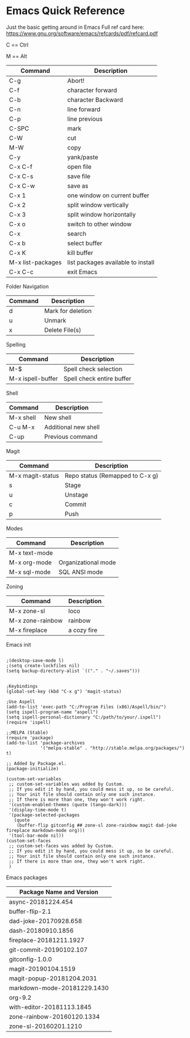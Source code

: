 
# Emacs Quick Reference

Just the basic getting around in Emacs
Full ref card here:
https://www.gnu.org/software/emacs/refcards/pdf/refcard.pdf

C == Ctrl

M == Alt

| Command | Description |
|---------|-------------|
| C-g | Abort!|
| C-f | character forward |
| C-b | character Backward |
| C-n | line forward |
| C-p | line previous |
| C-SPC | mark |
| C-W | cut |
| M-W | copy |
| C-y | yank/paste |
| C-x C-f | open file |
| C-x C-s | save file |
| C-x C-w | save as |
| C-x 1 | one window on current buffer |
| C-x 2 | split window vertically |
| C-x 3 | split window horizontally |
| C-x o | switch to other window |
| C-x | search |
| C-x b | select buffer |
| C-x K | kill buffer |
| M-x list-packages | list packages available to install |
| C-x C-c | exit Emacs |

Folder Navigation

| Command | Description |
|---------|-------------|
| d | Mark for deletion |
| u | Unmark | 
| x | Delete File(s) |

Spelling

| Command | Description |
|---------|-------------|
| M-$ | Spell check selection |
| M-x ispell-buffer | Spell check entire buffer |

Shell

| Command | Description |
|---------|-------------|
| M-x shell | New shell |
| C-u M-x  | Additional new shell|
| C-up | Previous command |

Magit

| Command | Description |
|---------|-------------|
| M-x magit-status| Repo status (Remapped to C-x g)|
| s | Stage |
| u | Unstage|
| c | Commit |
| p | Push |

Modes

| Command | Description |
|---------|-------------|
| M-x text-mode |
| M-x org-mode| Organizational mode |
| M-x sql-mode| SQL ANSI mode | 

Zoning

| Command | Description |
|---------|-------------|
| M-x zone-sl | loco |
| M-x zone-rainbow | rainbow |
| M-x fireplace | a cozy fire |

Emacs init

```

;(desktop-save-mode l)
;(setq create-lockfiles nil)
(setq backup-directory-alist `(("." . "~/.saves")))


;Keybindings
(global-set-key (kbd "C-x g") 'magit-status)

;Use Aspell
(add-to-list 'exec-path "C:/Program Files (x86)/Aspell/bin/")
(setq ispell-program-name "aspell")
(setq ispell-personal-dictionary "C:/path/to/your/.ispell")
(require 'ispell)

;;MELPA (Stable)
(require 'package)
(add-to-list 'package-archives
             '("melpa-stable" . "http://stable.melpa.org/packages/") t)

;; Added by Package.el.  
(package-initialize)

(custom-set-variables
 ;; custom-set-variables was added by Custom.
 ;; If you edit it by hand, you could mess it up, so be careful.
 ;; Your init file should contain only one such instance.
 ;; If there is more than one, they won't work right.
 '(custom-enabled-themes (quote (tango-dark)))
 '(display-time-mode t)
 '(package-selected-packages
   (quote
    (buffer-flip gitconfig ## zone-sl zone-rainbow magit dad-joke fireplace markdown-mode org)))
 '(tool-bar-mode nil))
(custom-set-faces
 ;; custom-set-faces was added by Custom.
 ;; If you edit it by hand, you could mess it up, so be careful.
 ;; Your init file should contain only one such instance.
 ;; If there is more than one, they won't work right.
 )

```
Emacs packages

| Package Name and Version|
|-------------------------|
|async-20181224.454|
|buffer-flip-2.1|
|dad-joke-20170928.658|
|dash-20180910.1856|
|fireplace-20181211.1927|
|git-commit-20190102.107|
|gitconfig-1.0.0|
|magit-20190104.1519|
|magit-popup-20181204.2031|
|markdown-mode-20181229.1430|
|org-9.2|
|with-editor-20181113.1845|
|zone-rainbow-20160120.1334|
|zone-sl-20160201.1210|
